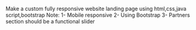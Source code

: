 Make a custom fully responsive website landing page
using html,css,java script,bootstrap
Note:
1- Mobile responsive
2- Using Bootstrap 
3- Partners section should be a functional slider
